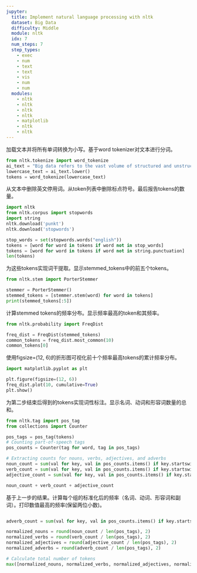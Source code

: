 ```yaml
---
jupyter:
  title: Implement natural language processing with nltk
  dataset: Big Data
  difficulty: Middle
  module: nltk
  idx: 7
  num_steps: 7
  step_types:
    - exec
    - num
    - text
    - text
    - vis
    - num
    - num
  modules:
    - nltk
    - nltk
    - nltk
    - nltk
    - matplotlib
    - nltk
    - nltk
---
```


加载文本并将所有单词转换为小写。基于word tokenizer对文本进行分词。

```python
from nltk.tokenize import word_tokenize
ai_text = "Big data refers to the vast volume of structured and unstructured data that is so large it is difficult to process using traditional database and software techniques. In most enterprise scenarios, the volume of data is too big, moves too fast, or exceeds current processing capacity. Big data has the potential to help companies improve operations and make faster, more intelligent decisions."
lowercase_text = ai_text.lower()
tokens = word_tokenize(lowercase_text)
```

从文本中删除英文停用词。从token列表中删除标点符号。最后报告tokens的数量。


```python
import nltk
from nltk.corpus import stopwords
import string
nltk.download('punkt')
nltk.download('stopwords')

stop_words = set(stopwords.words("english"))
tokens = [word for word in tokens if word not in stop_words]
tokens = [word for word in tokens if word not in string.punctuation]
len(tokens)
```

为这些tokens实现词干提取。显示stemmed_tokens中的前五个tokens。

```python
from nltk.stem import PorterStemmer

stemmer = PorterStemmer()
stemmed_tokens = [stemmer.stem(word) for word in tokens]
print(stemmed_tokens[:5])
```

计算stemmed tokens的频率分布。显示频率最高的token和其频率。

```python
from nltk.probability import FreqDist

freq_dist = FreqDist(stemmed_tokens)
common_tokens = freq_dist.most_common(10)
common_tokens[0]
```

使用figsize=(12, 6)的折形图可视化前十个频率最高tokens的累计频率分布。

```python
import matplotlib.pyplot as plt

plt.figure(figsize=(12, 6))
freq_dist.plot(10, cumulative=True)
plt.show()
```

为第二步结束后得到的tokens实现词性标注。显示名词、动词和形容词数量的总和。

```python
from nltk.tag import pos_tag
from collections import Counter

pos_tags = pos_tag(tokens)
# Counting part-of-speech tags
pos_counts = Counter(tag for word, tag in pos_tags)

# Extracting counts for nouns, verbs, adjectives, and adverbs
noun_count = sum(val for key, val in pos_counts.items() if key.startswith('N'))
verb_count = sum(val for key, val in pos_counts.items() if key.startswith('V'))
adjective_count = sum(val for key, val in pos_counts.items() if key.startswith('J'))

noun_count + verb_count + adjective_count
```

基于上一步的结果。计算每个组的标准化后的频率（名词、动词、形容词和副词）。打印数值最高的频率(保留两位小数)。

```python

adverb_count = sum(val for key, val in pos_counts.items() if key.startswith('R'))

normalized_nouns = round(noun_count / len(pos_tags), 2)
normalized_verbs = round(verb_count / len(pos_tags), 2)
normalized_adjectives = round(adjective_count / len(pos_tags), 2)
normalized_adverbs = round(adverb_count / len(pos_tags), 2)

# Calculate total number of tokens
max([normalized_nouns, normalized_verbs, normalized_adjectives, normalized_adverbs])
```